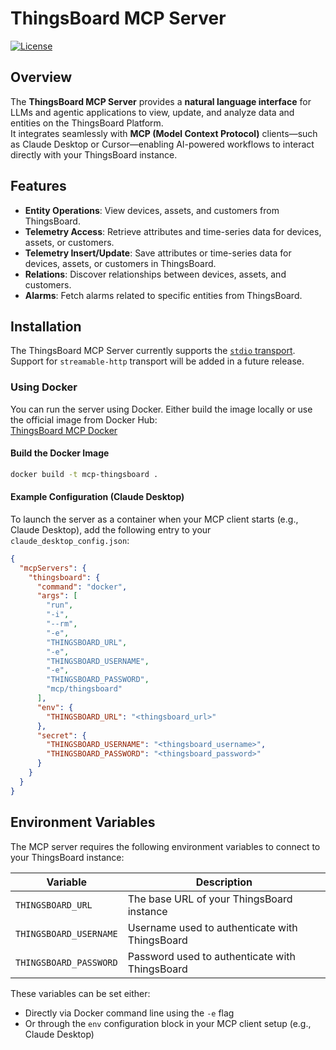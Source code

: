 # ThingsBoard MCP Server

[![License](https://img.shields.io/badge/License-Apache_2.0-blue.svg)](https://github.com/thingsboard/mcp-server/blob/master/README.md)

## Overview

The **ThingsBoard MCP Server** provides a **natural language interface** for LLMs and agentic applications to view, update, and analyze data and entities on the ThingsBoard Platform.  
It integrates seamlessly with **MCP (Model Context Protocol)** clients—such as Claude Desktop or Cursor—enabling AI-powered workflows to interact directly with your ThingsBoard instance.

## Features

- **Entity Operations**: View devices, assets, and customers from ThingsBoard.
- **Telemetry Access**: Retrieve attributes and time-series data for devices, assets, or customers.
- **Telemetry Insert/Update**: Save attributes or time-series data for devices, assets, or customers in ThingsBoard.
- **Relations**: Discover relationships between devices, assets, and customers.
- **Alarms**: Fetch alarms related to specific entities from ThingsBoard.

## Installation

The ThingsBoard MCP Server currently supports the [`stdio` transport](https://modelcontextprotocol.io/docs/concepts/transports#standard-input%2Foutput-stdio).  
Support for `streamable-http` transport will be added in a future release.

### Using Docker

You can run the server using Docker. Either build the image locally or use the official image from Docker Hub:  
[ThingsBoard MCP Docker](https://hub.docker.com/r/mcp/thingsboard)

#### Build the Docker Image

```bash
docker build -t mcp-thingsboard .
```

#### Example Configuration (Claude Desktop)

To launch the server as a container when your MCP client starts (e.g., Claude Desktop), add the following entry to your `claude_desktop_config.json`:

```json
{
  "mcpServers": {
    "thingsboard": {
      "command": "docker",
      "args": [
        "run",
        "-i",
        "--rm",
        "-e",
        "THINGSBOARD_URL",
        "-e",
        "THINGSBOARD_USERNAME",
        "-e",
        "THINGSBOARD_PASSWORD",
        "mcp/thingsboard"
      ],
      "env": {
        "THINGSBOARD_URL": "<thingsboard_url>"
      },
      "secret": {
        "THINGSBOARD_USERNAME": "<thingsboard_username>",
        "THINGSBOARD_PASSWORD": "<thingsboard_password>"
      }
    }
  }
}
```

## Environment Variables

The MCP server requires the following environment variables to connect to your ThingsBoard instance:

| Variable               | Description                                     |
|------------------------|-------------------------------------------------|
| `THINGSBOARD_URL`      | The base URL of your ThingsBoard instance       |
| `THINGSBOARD_USERNAME` | Username used to authenticate with ThingsBoard  |
| `THINGSBOARD_PASSWORD` | Password used to authenticate with ThingsBoard  |

These variables can be set either:

- Directly via Docker command line using the `-e` flag
- Or through the `env` configuration block in your MCP client setup (e.g., Claude Desktop)